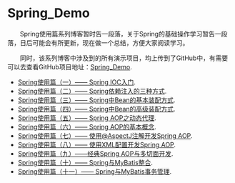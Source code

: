 # Spring_Demo
&emsp;&emsp;Spring使用篇系列博客暂时告一段落，关于Spring的基础操作学习暂告一段落，日后可能会有所更新，现在做一个总结，方便大家阅读学习。

&emsp;&emsp;同时，该系列博客中涉及到的所有演示项目，均上传到了GitHub中，有需要可以去查看GitHub项目地址：[Spring_Demo](https://github.com/WangZhefeng93/Spring_Demo).

- [Spring使用篇（一）—— Spring IOC入门](https://blog.csdn.net/weixin_36378917/article/details/86132719).
-  [Spring使用篇（二）—— Spring依赖注入的三种方式](https://blog.csdn.net/weixin_36378917/article/details/86489589).
-  [Spring使用篇（三）—— Spring中Bean的基本装配方式](https://blog.csdn.net/weixin_36378917/article/details/86494009).
- [Spring使用篇（四）—— Spring中Bean的高级装配方式](https://blog.csdn.net/weixin_36378917/article/details/86540445).
- [Spring使用篇（五）—— Spring AOP之动态代理](https://blog.csdn.net/weixin_36378917/article/details/86917364).
- [Spring使用篇（六）—— Spring AOP的基本概念](https://blog.csdn.net/weixin_36378917/article/details/86926018).
- [Spring使用篇（七）—— 使用@AspectJ注解开发Spring AOP](https://blog.csdn.net/weixin_36378917/article/details/87871703).
- [Spring使用篇（八）—— 使用XML配置开发Spring AOP](https://blog.csdn.net/weixin_36378917/article/details/87911810).
- [Spring使用篇（九）——经典Spring AOP与多切面开发](https://blog.csdn.net/weixin_36378917/article/details/87933607).
- [Spring使用篇（十）—— Spring与MyBatis整合](https://blog.csdn.net/weixin_36378917/article/details/89703802).
- [Spring使用篇（十一）—— Spring与MyBatis事务管理](https://blog.csdn.net/weixin_36378917/article/details/89712015).
